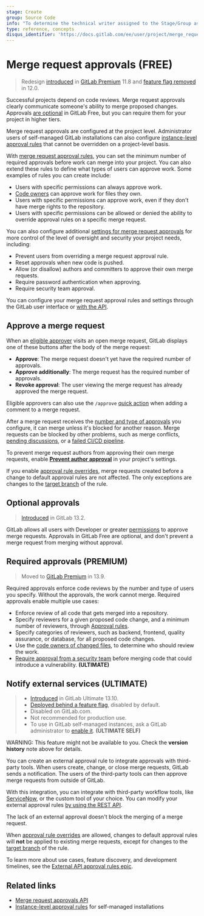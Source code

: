 ```yaml
---
stage: Create
group: Source Code
info: "To determine the technical writer assigned to the Stage/Group associated with this page, see https://about.gitlab.com/handbook/engineering/ux/technical-writing/#assignments"
type: reference, concepts
disqus_identifier: 'https://docs.gitlab.com/ee/user/project/merge_requests/merge_request_approvals.html'
---
```


# Merge request approvals **(FREE)**

> Redesign [introduced](https://gitlab.com/gitlab-org/gitlab/-/issues/1979) in [GitLab Premium](https://about.gitlab.com/pricing/) 11.8 and [feature flag removed](https://gitlab.com/gitlab-org/gitlab/-/issues/10685) in 12.0.

Successful projects depend on code reviews. Merge request approvals clearly communicate
someone's ability to merge proposed changes. Approvals [are optional](#optional-approvals)
in GitLab Free, but you can require them for your project in higher tiers.

Merge request approvals are configured at the project level. Administrator users
of self-managed GitLab installations can also configure
[instance-level approval rules](../../../admin_area/merge_requests_approvals.md)
that cannot be overridden on a project-level basis.

With [merge request approval rules](rules.md), you can set the minimum number of
required approvals before work can merge into your project. You can also extend these
rules to define what types of users can approve work. Some examples of rules you can create include:

- Users with specific permissions can always approve work.
- [Code owners](../../code_owners.md) can approve work for files they own.
- Users with specific permissions can approve work, even if they don't have merge rights
  to the repository.
- Users with specific permissions can be allowed or denied the ability
  to override approval rules on a specific merge request.

You can also configure additional [settings for merge request approvals](settings.md)
for more control of the level of oversight and security your project needs, including:

- Prevent users from overriding a merge request approval rule.
- Reset approvals when new code is pushed.
- Allow (or disallow) authors and committers to approve their own merge requests.
- Require password authentication when approving.
- Require security team approval.

You can configure your merge request approval rules and settings through the GitLab
user interface or [with the API](../../../../api/merge_request_approvals.md).

## Approve a merge request

When an [eligible approver](rules.md#eligible-approvers) visits an open merge request,
GitLab displays one of these buttons after the body of the merge request:

- **Approve**: The merge request doesn't yet have the required number of approvals.
- **Approve additionally**: The merge request has the required number of approvals.
- **Revoke approval**: The user viewing the merge request has already approved
  the merge request.

Eligible approvers can also use the `/approve`
[quick action](../../../project/quick_actions.md) when adding a comment to
a merge request.

After a merge request receives the [number and type of approvals](rules.md) you configure, it can merge
unless it's blocked for another reason. Merge requests can be blocked by other problems,
such as merge conflicts, [pending discussions](../../../discussions/index.md#only-allow-merge-requests-to-be-merged-if-all-threads-are-resolved),
or a [failed CI/CD pipeline](../merge_when_pipeline_succeeds.md).

To prevent merge request authors from approving their own merge requests,
enable [**Prevent author approval**](settings.md#allowing-merge-request-authors-to-approve-their-own-merge-requests)
in your project's settings.

If you enable [approval rule overrides](settings.md#prevent-overriding-default-approvals),
merge requests created before a change to default approval rules are not affected.
The only exceptions are changes to the [target branch](rules.md#approvals-for-protected-branches)
of the rule.

## Optional approvals

> [Introduced](https://gitlab.com/gitlab-org/gitlab/-/issues/27426) in GitLab 13.2.

GitLab allows all users with Developer or greater [permissions](../../../permissions.md)
to approve merge requests. Approvals in GitLab Free are optional, and don't prevent
a merge request from merging without approval.

## Required approvals **(PREMIUM)**

> Moved to [GitLab Premium](https://about.gitlab.com/pricing/) in 13.9.

Required approvals enforce code reviews by the number and type of users you specify.
Without the approvals, the work cannot merge. Required approvals enable multiple use cases:

- Enforce review of all code that gets merged into a repository.
- Specify reviewers for a given proposed code change, and a minimum number
  of reviewers, through [Approval rules](rules.md).
- Specify categories of reviewers, such as backend, frontend, quality assurance, or
  database, for all proposed code changes.
- Use the [code owners of changed files](rules.md#code-owners-as-eligible-approvers),
  to determine who should review the work.
- [Require approval from a security team](../../../application_security/index.md#security-approvals-in-merge-requests)
  before merging code that could introduce a vulnerability. **(ULTIMATE)**

## Notify external services **(ULTIMATE)**

> - [Introduced](https://gitlab.com/groups/gitlab-org/-/epics/3869) in GitLab Ultimate 13.10.
> - [Deployed behind a feature flag](../../../feature_flags.md), disabled by default.
> - Disabled on GitLab.com.
> - Not recommended for production use.
> - To use in GitLab self-managed instances, ask a GitLab administrator to [enable it](../../../../api/merge_request_approvals.md#enable-or-disable-external-project-level-mr-approvals). **(ULTIMATE SELF)**

WARNING:
This feature might not be available to you. Check the **version history** note above for details.

You can create an external approval rule to integrate approvals with third-party tools.
When users create, change, or close merge requests, GitLab sends a notification.
The users of the third-party tools can then approve merge requests from outside of GitLab.

With this integration, you can integrate with third-party workflow tools, like
[ServiceNow](https://www.servicenow.co.uk/), or the custom tool of your choice.
You can modify your external approval rules
[by using the REST API](../../../../api/merge_request_approvals.md#external-project-level-mr-approvals).

The lack of an external approval doesn't block the merging of a merge request.

When [approval rule overrides](settings.md#prevent-overriding-default-approvals) are allowed,
changes to default approval rules will **not** be applied to existing
merge requests, except for changes to the [target branch](rules.md#approvals-for-protected-branches)
of the rule.

To learn more about use cases, feature discovery, and development timelines,
see the [External API approval rules epic](https://gitlab.com/groups/gitlab-org/-/epics/3869).

## Related links

- [Merge request approvals API](../../../../api/merge_request_approvals.md)
- [Instance-level approval rules](../../../admin_area/merge_requests_approvals.md) for self-managed installations

<!-- ## Troubleshooting

Include any troubleshooting steps that you can foresee. If you know beforehand what issues
one might have when setting this up, or when something is changed, or on upgrading, it's
important to describe those, too. Think of things that may go wrong and include them here.
This is important to minimize requests for support, and to avoid doc comments with
questions that you know someone might ask.

Each scenario can be a third-level heading, e.g. `### Getting error message X`.
If you have none to add when creating a doc, leave this section in place
but commented out to help encourage others to add to it in the future. -->
